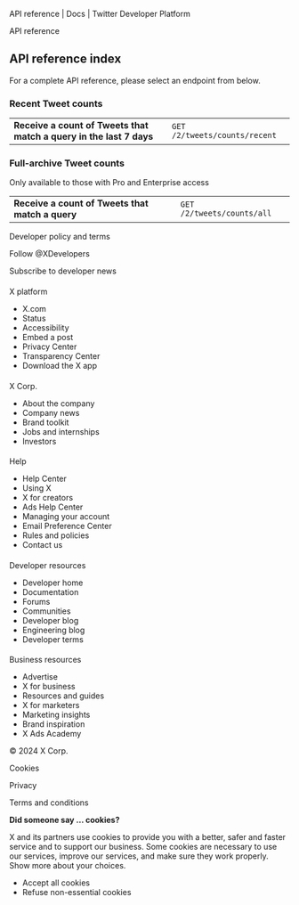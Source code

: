 
API reference | Docs | Twitter Developer Platform 

API reference

API reference index
-------------------

For a complete API reference, please select an endpoint from below.

### Recent Tweet counts

|  |  |
| --- | --- |
| **Receive a count of Tweets that match a query in the last 7 days** | `GET /2/tweets/counts/recent` |

### Full-archive Tweet counts

Only available to those with Pro and Enterprise access

|  |  |
| --- | --- |
| **Receive a count of Tweets that match a query** | `GET /2/tweets/counts/all` |

Developer policy and terms

Follow @XDevelopers

Subscribe to developer news

#### 
 X platform

* X.com
* Status
* Accessibility
* Embed a post
* Privacy Center
* Transparency Center
* Download the X app

#### 
 X Corp.

* About the company
* Company news
* Brand toolkit
* Jobs and internships
* Investors

#### 
 Help

* Help Center
* Using X
* X for creators
* Ads Help Center
* Managing your account
* Email Preference Center
* Rules and policies
* Contact us

#### 
 Developer resources

* Developer home
* Documentation
* Forums
* Communities
* Developer blog
* Engineering blog
* Developer terms

#### 
 Business resources

* Advertise
* X for business
* Resources and guides
* X for marketers
* Marketing insights
* Brand inspiration
* X Ads Academy

 © 2024 X Corp.

Cookies

Privacy

Terms and conditions

**Did someone say … cookies?**  

 X and its partners use cookies to provide you with a better, safer and
 faster service and to support our business. Some cookies are necessary to use
 our services, improve our services, and make sure they work properly.
 Show more about your choices.

* Accept all cookies
* Refuse non-essential cookies